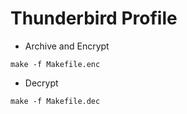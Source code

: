 Thunderbird Profile
===================

* Archive and Encrypt

```
make -f Makefile.enc
```

* Decrypt

```
make -f Makefile.dec
```
